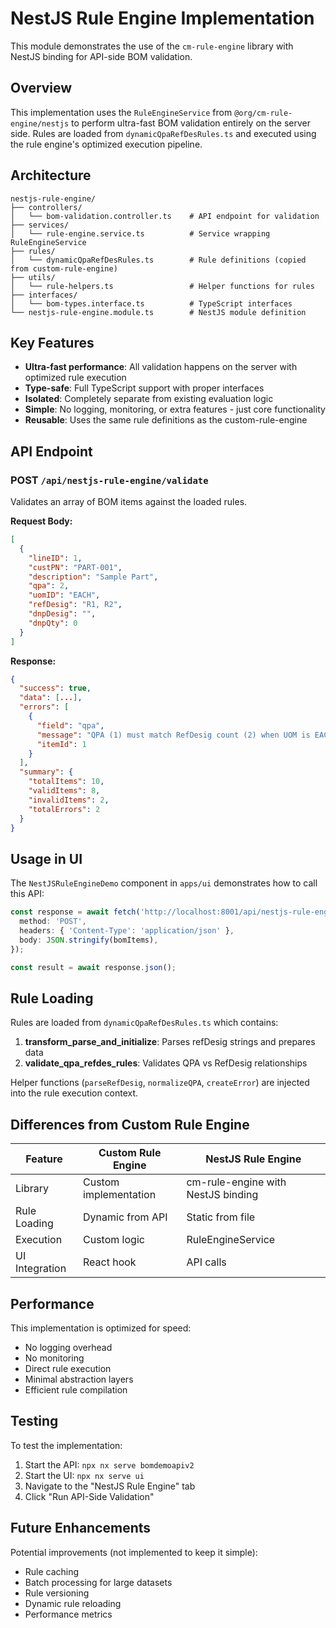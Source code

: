 # NestJS Rule Engine Implementation

This module demonstrates the use of the `cm-rule-engine` library with NestJS binding for API-side BOM validation.

## Overview

This implementation uses the `RuleEngineService` from `@org/cm-rule-engine/nestjs` to perform ultra-fast BOM validation entirely on the server side. Rules are loaded from `dynamicQpaRefDesRules.ts` and executed using the rule engine's optimized execution pipeline.

## Architecture

```
nestjs-rule-engine/
├── controllers/
│   └── bom-validation.controller.ts    # API endpoint for validation
├── services/
│   └── rule-engine.service.ts          # Service wrapping RuleEngineService
├── rules/
│   └── dynamicQpaRefDesRules.ts        # Rule definitions (copied from custom-rule-engine)
├── utils/
│   └── rule-helpers.ts                 # Helper functions for rules
├── interfaces/
│   └── bom-types.interface.ts          # TypeScript interfaces
└── nestjs-rule-engine.module.ts        # NestJS module definition
```

## Key Features

- **Ultra-fast performance**: All validation happens on the server with optimized rule execution
- **Type-safe**: Full TypeScript support with proper interfaces
- **Isolated**: Completely separate from existing evaluation logic
- **Simple**: No logging, monitoring, or extra features - just core functionality
- **Reusable**: Uses the same rule definitions as the custom-rule-engine

## API Endpoint

### POST `/api/nestjs-rule-engine/validate`

Validates an array of BOM items against the loaded rules.

**Request Body:**
```json
[
  {
    "lineID": 1,
    "custPN": "PART-001",
    "description": "Sample Part",
    "qpa": 2,
    "uomID": "EACH",
    "refDesig": "R1, R2",
    "dnpDesig": "",
    "dnpQty": 0
  }
]
```

**Response:**
```json
{
  "success": true,
  "data": [...],
  "errors": [
    {
      "field": "qpa",
      "message": "QPA (1) must match RefDesig count (2) when UOM is EACH",
      "itemId": 1
    }
  ],
  "summary": {
    "totalItems": 10,
    "validItems": 8,
    "invalidItems": 2,
    "totalErrors": 2
  }
}
```

## Usage in UI

The `NestJSRuleEngineDemo` component in `apps/ui` demonstrates how to call this API:

```typescript
const response = await fetch('http://localhost:8001/api/nestjs-rule-engine/validate', {
  method: 'POST',
  headers: { 'Content-Type': 'application/json' },
  body: JSON.stringify(bomItems),
});

const result = await response.json();
```

## Rule Loading

Rules are loaded from `dynamicQpaRefDesRules.ts` which contains:

1. **transform_parse_and_initialize**: Parses refDesig strings and prepares data
2. **validate_qpa_refdes_rules**: Validates QPA vs RefDesig relationships

Helper functions (`parseRefDesig`, `normalizeQPA`, `createError`) are injected into the rule execution context.

## Differences from Custom Rule Engine

| Feature | Custom Rule Engine | NestJS Rule Engine |
|---------|-------------------|-------------------|
| Library | Custom implementation | cm-rule-engine with NestJS binding |
| Rule Loading | Dynamic from API | Static from file |
| Execution | Custom logic | RuleEngineService |
| UI Integration | React hook | API calls |

## Performance

This implementation is optimized for speed:
- No logging overhead
- No monitoring
- Direct rule execution
- Minimal abstraction layers
- Efficient rule compilation

## Testing

To test the implementation:

1. Start the API: `npx nx serve bomdemoapiv2`
2. Start the UI: `npx nx serve ui`
3. Navigate to the "NestJS Rule Engine" tab
4. Click "Run API-Side Validation"

## Future Enhancements

Potential improvements (not implemented to keep it simple):
- Rule caching
- Batch processing for large datasets
- Rule versioning
- Dynamic rule reloading
- Performance metrics
